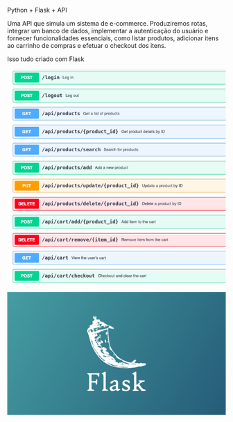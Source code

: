Python + Flask + API

Uma API que simula um sistema de e-commerce.
Produziremos rotas, integrar um banco de dados, implementar a autenticação do usuário e fornecer funcionalidades essenciais, como listar produtos, adicionar itens ao carrinho de compras e efetuar o checkout dos itens.

Isso tudo criado com Flask

![alt text][def2]

![alt text][def]

[def]: image.png
[def2]: image0.png
